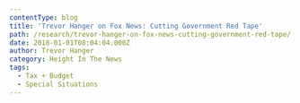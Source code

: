```yaml
---
contentType: blog
title: 'Trevor Hanger on Fox News: Cutting Government Red Tape'
path: /research/trevor-hanger-on-fox-news-cutting-government-red-tape/
date: 2018-01-01T08:04:04.000Z
author: Trevor Hanger
category: Height In The News
tags:
  - Tax + Budget
  - Special Situations
---
```

<script type="text/javascript" src="http://video.foxbusiness.com/v/embed.js?id=5690416658001&w=466&h=263">span data-mce-type="bookmark" style="display: inline-block; width: 0px; overflow: hidden; line-height: 0;" class="mce_SELRES_start">﻿</span></script>
